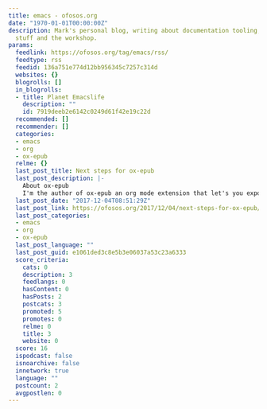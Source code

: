 ```yaml
---
title: emacs - ofosos.org
date: "1970-01-01T00:00:00Z"
description: Mark's personal blog, writing about documentation tooling, general cloud
  stuff and the workshop.
params:
  feedlink: https://ofosos.org/tag/emacs/rss/
  feedtype: rss
  feedid: 136a751e774d12bb956345c7257c314d
  websites: {}
  blogrolls: []
  in_blogrolls:
  - title: Planet Emacslife
    description: ""
    id: 7919deeb2e6142c0249d61f42e19c22d
  recommended: []
  recommender: []
  categories:
  - emacs
  - org
  - ox-epub
  relme: {}
  last_post_title: Next steps for ox-epub
  last_post_description: |-
    About ox-epub
    I'm the author of ox-epub an org mode extension that let's you export your org files in EPUB format. This allows you to easily get your notes or plans onto a Kindle or other ebook
  last_post_date: "2017-12-04T08:51:29Z"
  last_post_link: https://ofosos.org/2017/12/04/next-steps-for-ox-epub/
  last_post_categories:
  - emacs
  - org
  - ox-epub
  last_post_language: ""
  last_post_guid: e1061ded3c8e5b3e06037a53c23a6333
  score_criteria:
    cats: 0
    description: 3
    feedlangs: 0
    hasContent: 0
    hasPosts: 2
    postcats: 3
    promoted: 5
    promotes: 0
    relme: 0
    title: 3
    website: 0
  score: 16
  ispodcast: false
  isnoarchive: false
  innetwork: true
  language: ""
  postcount: 2
  avgpostlen: 0
---
```

